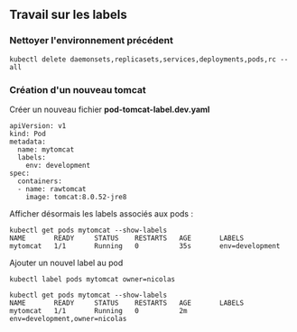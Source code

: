 ## Travail sur les labels

### Nettoyer l'environnement précédent

`kubectl delete daemonsets,replicasets,services,deployments,pods,rc --all`

### Création d'un nouveau tomcat

Créer un nouveau fichier **pod-tomcat-label.dev.yaml**

````
apiVersion: v1
kind: Pod
metadata:
  name: mytomcat
  labels:
    env: development
spec:
  containers:
  - name: rawtomcat
    image: tomcat:8.0.52-jre8
````

Afficher désormais les labels associés aux pods :

````
kubectl get pods mytomcat --show-labels
NAME       READY     STATUS    RESTARTS   AGE       LABELS
mytomcat   1/1       Running   0          35s       env=development
````

Ajouter un nouvel label au pod 

```
kubectl label pods mytomcat owner=nicolas

kubectl get pods mytomcat --show-labels
NAME       READY     STATUS    RESTARTS   AGE       LABELS
mytomcat   1/1       Running   0          2m        env=development,owner=nicolas

```

